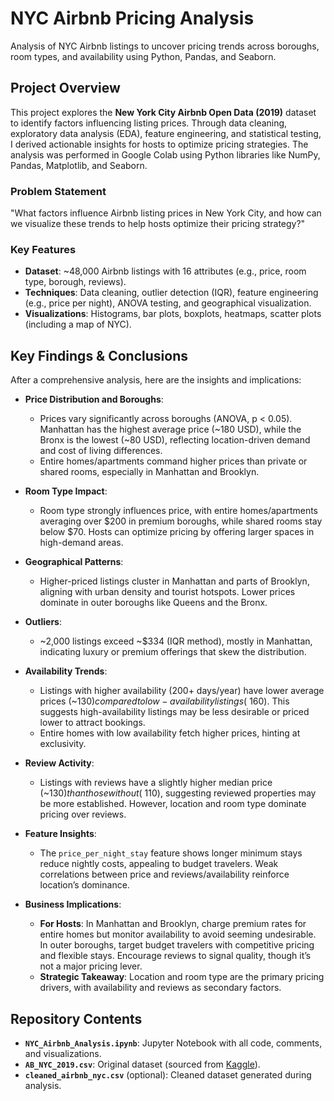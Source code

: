 # NYC Airbnb Pricing Analysis

Analysis of NYC Airbnb listings to uncover pricing trends across boroughs, room types, and availability using Python, Pandas, and Seaborn.

## Project Overview

This project explores the **New York City Airbnb Open Data (2019)** dataset to identify factors influencing listing prices. Through data cleaning, exploratory data analysis (EDA), feature engineering, and statistical testing, I derived actionable insights for hosts to optimize pricing strategies. The analysis was performed in Google Colab using Python libraries like NumPy, Pandas, Matplotlib, and Seaborn.

### Problem Statement
"What factors influence Airbnb listing prices in New York City, and how can we visualize these trends to help hosts optimize their pricing strategy?"

### Key Features
- **Dataset**: ~48,000 Airbnb listings with 16 attributes (e.g., price, room type, borough, reviews).
- **Techniques**: Data cleaning, outlier detection (IQR), feature engineering (e.g., price per night), ANOVA testing, and geographical visualization.
- **Visualizations**: Histograms, bar plots, boxplots, heatmaps, scatter plots (including a map of NYC).

## Key Findings & Conclusions

After a comprehensive analysis, here are the insights and implications:

- **Price Distribution and Boroughs**:
  - Prices vary significantly across boroughs (ANOVA, p < 0.05). Manhattan has the highest average price (~180 USD), while the Bronx is the lowest (~80 USD), reflecting location-driven demand and cost of living differences.
  - Entire homes/apartments command higher prices than private or shared rooms, especially in Manhattan and Brooklyn.

- **Room Type Impact**:
  - Room type strongly influences price, with entire homes/apartments averaging over $200 in premium boroughs, while shared rooms stay below $70. Hosts can optimize pricing by offering larger spaces in high-demand areas.

- **Geographical Patterns**:
  - Higher-priced listings cluster in Manhattan and parts of Brooklyn, aligning with urban density and tourist hotspots. Lower prices dominate in outer boroughs like Queens and the Bronx.

- **Outliers**:
  - ~2,000 listings exceed ~$334 (IQR method), mostly in Manhattan, indicating luxury or premium offerings that skew the distribution.

- **Availability Trends**:
  - Listings with higher availability (200+ days/year) have lower average prices (~$130) compared to low-availability listings (~$160). This suggests high-availability listings may be less desirable or priced lower to attract bookings.
  - Entire homes with low availability fetch higher prices, hinting at exclusivity.

- **Review Activity**:
  - Listings with reviews have a slightly higher median price (~$130) than those without (~$110), suggesting reviewed properties may be more established. However, location and room type dominate pricing over reviews.

- **Feature Insights**:
  - The `price_per_night_stay` feature shows longer minimum stays reduce nightly costs, appealing to budget travelers. Weak correlations between price and reviews/availability reinforce location’s dominance.

- **Business Implications**:
  - **For Hosts**: In Manhattan and Brooklyn, charge premium rates for entire homes but monitor availability to avoid seeming undesirable. In outer boroughs, target budget travelers with competitive pricing and flexible stays. Encourage reviews to signal quality, though it’s not a major pricing lever.
  - **Strategic Takeaway**: Location and room type are the primary pricing drivers, with availability and reviews as secondary factors.

## Repository Contents
- **`NYC_Airbnb_Analysis.ipynb`**: Jupyter Notebook with all code, comments, and visualizations.
- **`AB_NYC_2019.csv`**: Original dataset (sourced from [Kaggle](https://www.kaggle.com/datasets/dgomonov/new-york-city-airbnb-open-data)).
- **`cleaned_airbnb_nyc.csv`** (optional): Cleaned dataset generated during analysis.
